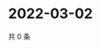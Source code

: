 # 2022-03-02

共 0 条

<!-- BEGIN WEIBO -->
<!-- 最后更新时间 Wed Mar 02 2022 18:28:31 GMT+0800 (China Standard Time) -->

<!-- END WEIBO -->
